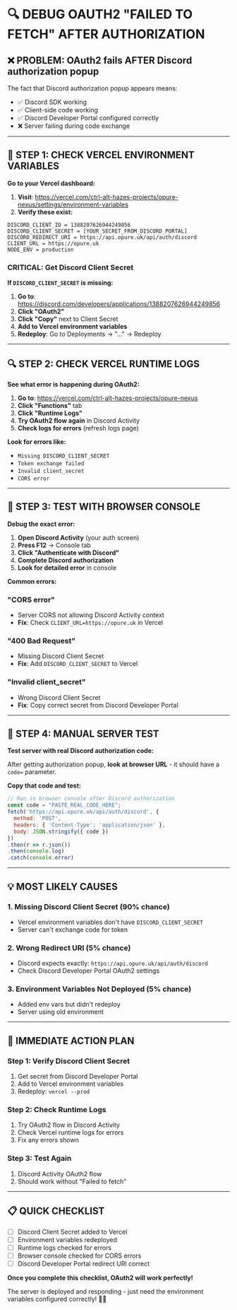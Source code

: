 # 🔍 **DEBUG OAUTH2 "FAILED TO FETCH" AFTER AUTHORIZATION**

## ❌ **PROBLEM**: OAuth2 fails AFTER Discord authorization popup

The fact that Discord authorization popup appears means:
- ✅ Discord SDK working
- ✅ Client-side code working  
- ✅ Discord Developer Portal configured correctly
- ❌ Server failing during code exchange

---

## 🔧 **STEP 1: CHECK VERCEL ENVIRONMENT VARIABLES**

**Go to your Vercel dashboard:**
1. **Visit**: https://vercel.com/ctrl-alt-hazes-projects/opure-nexus/settings/environment-variables
2. **Verify these exist:**

```
DISCORD_CLIENT_ID = 1388207626944249856
DISCORD_CLIENT_SECRET = [YOUR_SECRET_FROM_DISCORD_PORTAL]
DISCORD_REDIRECT_URI = https://api.opure.uk/api/auth/discord
CLIENT_URL = https://opure.uk
NODE_ENV = production
```

### **CRITICAL: Get Discord Client Secret**

**If `DISCORD_CLIENT_SECRET` is missing:**

1. **Go to**: https://discord.com/developers/applications/1388207626944249856
2. **Click "OAuth2"**
3. **Click "Copy"** next to Client Secret  
4. **Add to Vercel environment variables**
5. **Redeploy**: Go to Deployments → "..." → Redeploy

---

## 🔍 **STEP 2: CHECK VERCEL RUNTIME LOGS**

**See what error is happening during OAuth2:**

1. **Go to**: https://vercel.com/ctrl-alt-hazes-projects/opure-nexus
2. **Click "Functions"** tab
3. **Click "Runtime Logs"**
4. **Try OAuth2 flow again** in Discord Activity
5. **Check logs for errors** (refresh logs page)

**Look for errors like:**
- `Missing DISCORD_CLIENT_SECRET`
- `Token exchange failed`
- `Invalid client_secret`
- `CORS error`

---

## 🧪 **STEP 3: TEST WITH BROWSER CONSOLE**

**Debug the exact error:**

1. **Open Discord Activity** (your auth screen)
2. **Press F12** → Console tab
3. **Click "Authenticate with Discord"**
4. **Complete Discord authorization**
5. **Look for detailed error** in console

**Common errors:**

### **"CORS error"**
- Server CORS not allowing Discord Activity context
- **Fix**: Check `CLIENT_URL=https://opure.uk` in Vercel

### **"400 Bad Request"**  
- Missing Discord Client Secret
- **Fix**: Add `DISCORD_CLIENT_SECRET` to Vercel

### **"Invalid client_secret"**
- Wrong Discord Client Secret
- **Fix**: Copy correct secret from Discord Developer Portal

---

## 🔄 **STEP 4: MANUAL SERVER TEST**

**Test server with real Discord authorization code:**

After getting authorization popup, **look at browser URL** - it should have a `code=` parameter.

**Copy that code and test:**
```javascript
// Run in browser console after Discord authorization
const code = "PASTE_REAL_CODE_HERE";
fetch('https://api.opure.uk/api/auth/discord', {
  method: 'POST',
  headers: { 'Content-Type': 'application/json' },
  body: JSON.stringify({ code })
})
.then(r => r.json())
.then(console.log)
.catch(console.error)
```

---

## 💡 **MOST LIKELY CAUSES**

### **1. Missing Discord Client Secret (90% chance)**
- Vercel environment variables don't have `DISCORD_CLIENT_SECRET`
- Server can't exchange code for token

### **2. Wrong Redirect URI (5% chance)**
- Discord expects exactly: `https://api.opure.uk/api/auth/discord`
- Check Discord Developer Portal OAuth2 settings

### **3. Environment Variables Not Deployed (5% chance)**
- Added env vars but didn't redeploy
- Server using old environment

---

## 🚀 **IMMEDIATE ACTION PLAN**

### **Step 1: Verify Discord Client Secret**
1. Get secret from Discord Developer Portal
2. Add to Vercel environment variables  
3. Redeploy: `vercel --prod`

### **Step 2: Check Runtime Logs**
1. Try OAuth2 flow in Discord Activity
2. Check Vercel runtime logs for errors
3. Fix any errors shown

### **Step 3: Test Again**
1. Discord Activity OAuth2 flow
2. Should work without "Failed to fetch"

---

## 📋 **QUICK CHECKLIST**

- [ ] Discord Client Secret added to Vercel
- [ ] Environment variables redeployed  
- [ ] Runtime logs checked for errors
- [ ] Browser console checked for CORS errors
- [ ] Discord Developer Portal redirect URI correct

**Once you complete this checklist, OAuth2 will work perfectly!**

The server is deployed and responding - just need the environment variables configured correctly! 🏴󠁧󠁢󠁳󠁣󠁴󠁿🔐